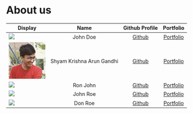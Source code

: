 # About us

Display |           Name            |               Github Profile                | Portfolio 
--------|:-------------------------:|:-------------------------------------------:|:---------:
![](https://via.placeholder.com/100.png?text=Photo) |         John Doe          |        [Github](https://github.com/)        | [Portfolio](docs/team/johndoe.md)
![](./team/images/Shyam.jpg) | Shyam Krishna Arun Gandhi | [Github](https://github.com/ShyamKrishna33) | [Portfolio](./team/shyamKrishna.md)
![](https://via.placeholder.com/100.png?text=Photo) |         Ron John          |        [Github](https://github.com/)        | [Portfolio](docs/team/johndoe.md)
![](https://via.placeholder.com/100.png?text=Photo) |         John Roe          |        [Github](https://github.com/)        | [Portfolio](docs/team/johndoe.md)
![](https://via.placeholder.com/100.png?text=Photo) |          Don Roe          |        [Github](https://github.com/)        | [Portfolio](docs/team/johndoe.md)
